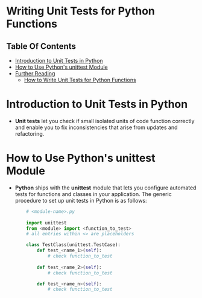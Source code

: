 # Writing Unit Tests for Python Functions

## Table Of Contents
- [Introduction to Unit Tests in Python](#Introduction-to-Unit-Tests-in-Python)
- [How to Use Python's unittest Module](#How-to-Use-Python-s-unittest-Module)
- [Further Reading]()
    - [How to Write Unit Tests for Python Functions](https://www.freecodecamp.org/news/how-to-write-unit-tests-for-python-functions/)

# Introduction to Unit Tests in Python
* __Unit tests__ let you check if small isolated units of code function correctly and enable you to fix inconsistencies that arise from updates and refactoring.

# How to Use Python's unittest Module
* __Python__ ships with the __unittest__ module that lets you configure automated tests for functions and classes in your application. The generic procedure to set up unit tests in Python is as follows:

    ```py
        # <module-name>.py
        
        import unittest
        from <module> import <function_to_test>
        # all entries within <> are placeholders

        class TestClass(unittest.TestCase):
            def test_<name_1>(self):
                # check function_to_test
            
            def test_<name_2>(self):
                # check function_to_test

            def test_<name_n>(self):
                # check function_to_test
    ```
